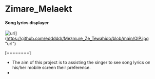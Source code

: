 # Zimare_Melaekt
####  Song lyrics displayer

![url](eddddr "url")](https://github.com/edddddr/Mezmure_Ze_Tewahido/blob/main/OIP.jpg "url")

[========]
- The aim of this project is to assisting the singer to see song lyrics on his/her mobile screen their preference.
- 
